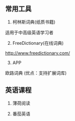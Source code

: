 
常用工具
---

1. 柯林斯词典(纸质书籍)

适用于中高级英语学习者

2. FreeDictionary(在线词典)

http://www.freedictionary.com/

3. APP

欧路词典 (优点：支持扩展词库)


英语课程
---

1. 薄荷阅读

2. 番茄英语


